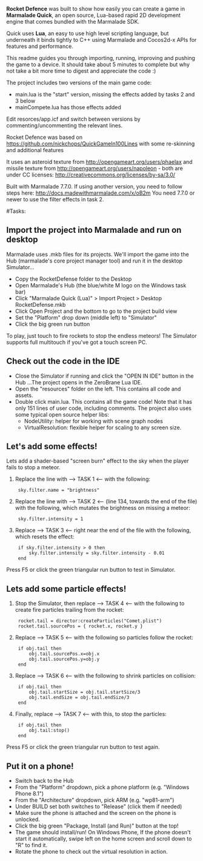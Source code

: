 
**Rocket Defence** was built to show how easily you can create a game in
**Marmalade Quick**, an open source, Lua-based rapid 2D development engine
that comes bundled with the Marmalade SDK.

Quick uses **Lua**, an easy to use high level scripting language, but
underneath it binds tightly to C++ using Marmalade and Cocos2d-x APIs for
features and performance.

This readme guides you through importing, running, improving and pushing
the game to a device. It should take about 5 minutes to complete but why not
take a bit more time to digest and appreciate the code :)

The project includes two versions of the main game code:

- main.lua is the "start" version, missing the effects added by tasks 2 and 3
  below
- mainCompete.lua has those effects added

Edit resorces/app.icf and switch between versions by commenting/uncommenting
the relevant lines.

Rocket Defence was based on https://github.com/nickchops/QuickGameIn100Lines
with some re-skinning and additional features

It uses an asteroid texture from http://opengameart.org/users/phaelax and
missile texture from http://opengameart.org/users/napoleon - 
both are under CC licenses: http://creativecommons.org/licenses/by-sa/3.0/

Built with Marmalade 7.7.0. If using another version, you need to follow steps
here:  http://docs.madewithmarmalade.com/x/oB2m
You need 7.7.0 or newer to use the filter effects in task 2.

#Tasks:

## Import the project into Marmalade and run on desktop

Marmalade uses .mkb files for its projects. We'll import the game into the Hub
(marmalade's core project manager tool) and run it in the desktop Simulator...

- Copy the RocketDefense folder to the Desktop
- Open Marmalade's Hub (the blue/white M logo on the Windows task bar)
- Click "Marmalade Quick (Lua)" > Import Project > Desktop RocketDefense.mkb
- Click Open Project and the bottom to go to the project build view
- Set the "Platform" drop down (middle left) to "Simulator"
- Click the big green run button

To play, just touch to fire rockets to stop the endless meteors!
The Simulator supports full multitouch if you've got a touch screen PC.


## Check out the code in the IDE

- Close the Simulator if running and click the "OPEN IN IDE" button in the Hub
  ...The project opens in the ZeroBrane Lua IDE.
- Open the "resources" folder on the left. This contains all code and assets.
- Double click main.lua. This contains all the game code!
  Note that it has only 151 lines of user code, including comments.
  The project also uses some typical open source helper libs:
  - NodeUtility: helper for working with scene graph nodes
  - VirtualResolution: flexible helper for scaling to any screen size.

  
## Let's add some effects!

Lets add a shader-based "screen burn" effect to the sky when the player
fails to stop a meteor.

1) Replace the line with  --> TASK 1 <-- with the following:

        sky.filter.name = "brightness"

2) Replace the line with  --> TASK 2 <-- (line 134, towards the end of the file)
   with the following, which mutates the brightness on missing a meteor:
   
        sky.filter.intensity = 1
   
3) Replace --> TASK 3 <-- right near the end of the file with the following,
   which resets the effect:

        if sky.filter.intensity > 0 then
            sky.filter.intensity = sky.filter.intensity - 0.01
        end
            
Press F5 or click the green triangular run button to test in Simulator. 


## Lets add some particle effects!

1) Stop the Simulator, then replace --> TASK 4 <-- with the following to create
   fire particles trailing from the rocket:
   
        rocket.tail = director:createParticles("Comet.plist")
        rocket.tail.sourcePos = { rocket.x, rocket.y }
        
2) Replace --> TASK 5 <-- with the following so particles follow the rocket:

        if obj.tail then
            obj.tail.sourcePos.x=obj.x
            obj.tail.sourcePos.y=obj.y
        end

3) Replace --> TASK 6 <-- with the following to shrink particles on collision:

        if obj.tail then
            obj.tail.startSize = obj.tail.startSize/3
            obj.tail.endSize = obj.tail.endSize/3
        end

4) Finally, replace --> TASK 7 <-- with this, to stop the particles:

        if obj.tail then
            obj.tail:stop()
        end

Press F5 or click the green triangular run button to test again.


## Put it on a phone!

- Switch back to the Hub
- From the "Platform" dropdown, pick a phone platform
  (e.g. "Windows Phone 8.1")
- From the "Architecture" dropdown, pick ARM (e.g. "wp81-arm")
- Under BUILD set both switches to "Release" (click them if needed)
- Make sure the phone is attached and the screen on the phone is unlocked.
- Click the big green "Package, Install (and Run)" button at the top!
- The game should install/run! On Windows Phone, If the phone doesn't start
  it automatically, swipe left on the home screen and scroll down to "R" to
  find it.
- Rotate the phone to check out the virtual resolution in action.
